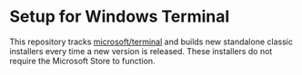 # Setup for Windows Terminal

This repository tracks [microsoft/terminal] and builds new standalone classic
installers every time a new version is released. These installers do not require
the Microsoft Store to function.

[microsoft/terminal]: https://github.com/microsoft/terminal
